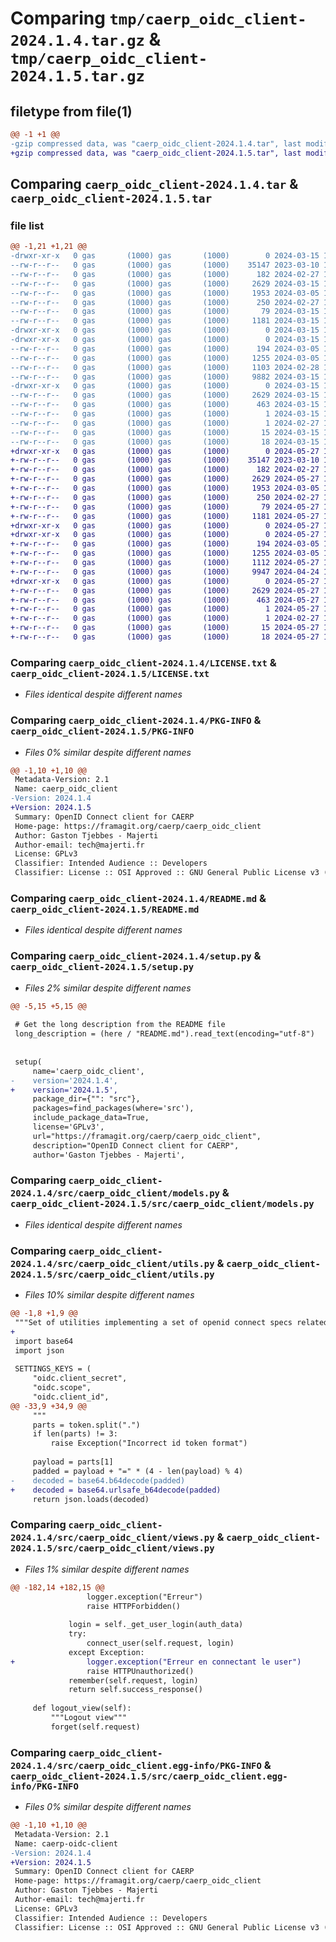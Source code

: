 # Comparing `tmp/caerp_oidc_client-2024.1.4.tar.gz` & `tmp/caerp_oidc_client-2024.1.5.tar.gz`

## filetype from file(1)

```diff
@@ -1 +1 @@
-gzip compressed data, was "caerp_oidc_client-2024.1.4.tar", last modified: Fri Mar 15 11:01:12 2024, max compression
+gzip compressed data, was "caerp_oidc_client-2024.1.5.tar", last modified: Mon May 27 16:55:23 2024, max compression
```

## Comparing `caerp_oidc_client-2024.1.4.tar` & `caerp_oidc_client-2024.1.5.tar`

### file list

```diff
@@ -1,21 +1,21 @@
-drwxr-xr-x   0 gas       (1000) gas       (1000)        0 2024-03-15 11:01:12.772693 caerp_oidc_client-2024.1.4/
--rw-r--r--   0 gas       (1000) gas       (1000)    35147 2023-03-10 16:27:25.000000 caerp_oidc_client-2024.1.4/LICENSE.txt
--rw-r--r--   0 gas       (1000) gas       (1000)      182 2024-02-27 15:53:54.000000 caerp_oidc_client-2024.1.4/MANIFEST.in
--rw-r--r--   0 gas       (1000) gas       (1000)     2629 2024-03-15 11:01:12.772693 caerp_oidc_client-2024.1.4/PKG-INFO
--rw-r--r--   0 gas       (1000) gas       (1000)     1953 2024-03-05 16:07:37.000000 caerp_oidc_client-2024.1.4/README.md
--rw-r--r--   0 gas       (1000) gas       (1000)      250 2024-02-27 15:39:05.000000 caerp_oidc_client-2024.1.4/pyproject.toml
--rw-r--r--   0 gas       (1000) gas       (1000)       79 2024-03-15 11:01:12.773693 caerp_oidc_client-2024.1.4/setup.cfg
--rw-r--r--   0 gas       (1000) gas       (1000)     1181 2024-03-15 11:00:51.000000 caerp_oidc_client-2024.1.4/setup.py
-drwxr-xr-x   0 gas       (1000) gas       (1000)        0 2024-03-15 11:01:12.768693 caerp_oidc_client-2024.1.4/src/
-drwxr-xr-x   0 gas       (1000) gas       (1000)        0 2024-03-15 11:01:12.770693 caerp_oidc_client-2024.1.4/src/caerp_oidc_client/
--rw-r--r--   0 gas       (1000) gas       (1000)      194 2024-03-05 16:07:39.000000 caerp_oidc_client-2024.1.4/src/caerp_oidc_client/__init__.py
--rw-r--r--   0 gas       (1000) gas       (1000)     1255 2024-03-05 16:07:42.000000 caerp_oidc_client-2024.1.4/src/caerp_oidc_client/models.py
--rw-r--r--   0 gas       (1000) gas       (1000)     1103 2024-02-28 18:38:04.000000 caerp_oidc_client-2024.1.4/src/caerp_oidc_client/utils.py
--rw-r--r--   0 gas       (1000) gas       (1000)     9882 2024-03-15 10:58:54.000000 caerp_oidc_client-2024.1.4/src/caerp_oidc_client/views.py
-drwxr-xr-x   0 gas       (1000) gas       (1000)        0 2024-03-15 11:01:12.772693 caerp_oidc_client-2024.1.4/src/caerp_oidc_client.egg-info/
--rw-r--r--   0 gas       (1000) gas       (1000)     2629 2024-03-15 11:01:12.000000 caerp_oidc_client-2024.1.4/src/caerp_oidc_client.egg-info/PKG-INFO
--rw-r--r--   0 gas       (1000) gas       (1000)      463 2024-03-15 11:01:12.000000 caerp_oidc_client-2024.1.4/src/caerp_oidc_client.egg-info/SOURCES.txt
--rw-r--r--   0 gas       (1000) gas       (1000)        1 2024-03-15 11:01:12.000000 caerp_oidc_client-2024.1.4/src/caerp_oidc_client.egg-info/dependency_links.txt
--rw-r--r--   0 gas       (1000) gas       (1000)        1 2024-02-27 15:46:08.000000 caerp_oidc_client-2024.1.4/src/caerp_oidc_client.egg-info/not-zip-safe
--rw-r--r--   0 gas       (1000) gas       (1000)       15 2024-03-15 11:01:12.000000 caerp_oidc_client-2024.1.4/src/caerp_oidc_client.egg-info/requires.txt
--rw-r--r--   0 gas       (1000) gas       (1000)       18 2024-03-15 11:01:12.000000 caerp_oidc_client-2024.1.4/src/caerp_oidc_client.egg-info/top_level.txt
+drwxr-xr-x   0 gas       (1000) gas       (1000)        0 2024-05-27 16:55:23.510403 caerp_oidc_client-2024.1.5/
+-rw-r--r--   0 gas       (1000) gas       (1000)    35147 2023-03-10 16:27:25.000000 caerp_oidc_client-2024.1.5/LICENSE.txt
+-rw-r--r--   0 gas       (1000) gas       (1000)      182 2024-02-27 15:53:54.000000 caerp_oidc_client-2024.1.5/MANIFEST.in
+-rw-r--r--   0 gas       (1000) gas       (1000)     2629 2024-05-27 16:55:23.511404 caerp_oidc_client-2024.1.5/PKG-INFO
+-rw-r--r--   0 gas       (1000) gas       (1000)     1953 2024-03-05 16:07:37.000000 caerp_oidc_client-2024.1.5/README.md
+-rw-r--r--   0 gas       (1000) gas       (1000)      250 2024-02-27 15:39:05.000000 caerp_oidc_client-2024.1.5/pyproject.toml
+-rw-r--r--   0 gas       (1000) gas       (1000)       79 2024-05-27 16:55:23.512404 caerp_oidc_client-2024.1.5/setup.cfg
+-rw-r--r--   0 gas       (1000) gas       (1000)     1181 2024-05-27 16:55:00.000000 caerp_oidc_client-2024.1.5/setup.py
+drwxr-xr-x   0 gas       (1000) gas       (1000)        0 2024-05-27 16:55:23.505404 caerp_oidc_client-2024.1.5/src/
+drwxr-xr-x   0 gas       (1000) gas       (1000)        0 2024-05-27 16:55:23.509404 caerp_oidc_client-2024.1.5/src/caerp_oidc_client/
+-rw-r--r--   0 gas       (1000) gas       (1000)      194 2024-03-05 16:07:39.000000 caerp_oidc_client-2024.1.5/src/caerp_oidc_client/__init__.py
+-rw-r--r--   0 gas       (1000) gas       (1000)     1255 2024-03-05 16:07:42.000000 caerp_oidc_client-2024.1.5/src/caerp_oidc_client/models.py
+-rw-r--r--   0 gas       (1000) gas       (1000)     1112 2024-05-27 16:54:02.000000 caerp_oidc_client-2024.1.5/src/caerp_oidc_client/utils.py
+-rw-r--r--   0 gas       (1000) gas       (1000)     9947 2024-04-24 13:14:11.000000 caerp_oidc_client-2024.1.5/src/caerp_oidc_client/views.py
+drwxr-xr-x   0 gas       (1000) gas       (1000)        0 2024-05-27 16:55:23.510403 caerp_oidc_client-2024.1.5/src/caerp_oidc_client.egg-info/
+-rw-r--r--   0 gas       (1000) gas       (1000)     2629 2024-05-27 16:55:23.000000 caerp_oidc_client-2024.1.5/src/caerp_oidc_client.egg-info/PKG-INFO
+-rw-r--r--   0 gas       (1000) gas       (1000)      463 2024-05-27 16:55:23.000000 caerp_oidc_client-2024.1.5/src/caerp_oidc_client.egg-info/SOURCES.txt
+-rw-r--r--   0 gas       (1000) gas       (1000)        1 2024-05-27 16:55:23.000000 caerp_oidc_client-2024.1.5/src/caerp_oidc_client.egg-info/dependency_links.txt
+-rw-r--r--   0 gas       (1000) gas       (1000)        1 2024-02-27 15:46:08.000000 caerp_oidc_client-2024.1.5/src/caerp_oidc_client.egg-info/not-zip-safe
+-rw-r--r--   0 gas       (1000) gas       (1000)       15 2024-05-27 16:55:23.000000 caerp_oidc_client-2024.1.5/src/caerp_oidc_client.egg-info/requires.txt
+-rw-r--r--   0 gas       (1000) gas       (1000)       18 2024-05-27 16:55:23.000000 caerp_oidc_client-2024.1.5/src/caerp_oidc_client.egg-info/top_level.txt
```

### Comparing `caerp_oidc_client-2024.1.4/LICENSE.txt` & `caerp_oidc_client-2024.1.5/LICENSE.txt`

 * *Files identical despite different names*

### Comparing `caerp_oidc_client-2024.1.4/PKG-INFO` & `caerp_oidc_client-2024.1.5/PKG-INFO`

 * *Files 0% similar despite different names*

```diff
@@ -1,10 +1,10 @@
 Metadata-Version: 2.1
 Name: caerp_oidc_client
-Version: 2024.1.4
+Version: 2024.1.5
 Summary: OpenID Connect client for CAERP
 Home-page: https://framagit.org/caerp/caerp_oidc_client
 Author: Gaston Tjebbes - Majerti
 Author-email: tech@majerti.fr
 License: GPLv3
 Classifier: Intended Audience :: Developers
 Classifier: License :: OSI Approved :: GNU General Public License v3 (GPLv3)
```

### Comparing `caerp_oidc_client-2024.1.4/README.md` & `caerp_oidc_client-2024.1.5/README.md`

 * *Files identical despite different names*

### Comparing `caerp_oidc_client-2024.1.4/setup.py` & `caerp_oidc_client-2024.1.5/setup.py`

 * *Files 2% similar despite different names*

```diff
@@ -5,15 +5,15 @@
 
 # Get the long description from the README file
 long_description = (here / "README.md").read_text(encoding="utf-8")
 
 
 setup(
     name='caerp_oidc_client',
-    version='2024.1.4',
+    version='2024.1.5',
     package_dir={"": "src"},
     packages=find_packages(where='src'),
     include_package_data=True,
     license='GPLv3',
     url="https://framagit.org/caerp/caerp_oidc_client",
     description="OpenID Connect client for CAERP",
     author='Gaston Tjebbes - Majerti',
```

### Comparing `caerp_oidc_client-2024.1.4/src/caerp_oidc_client/models.py` & `caerp_oidc_client-2024.1.5/src/caerp_oidc_client/models.py`

 * *Files identical despite different names*

### Comparing `caerp_oidc_client-2024.1.4/src/caerp_oidc_client/utils.py` & `caerp_oidc_client-2024.1.5/src/caerp_oidc_client/utils.py`

 * *Files 10% similar despite different names*

```diff
@@ -1,8 +1,9 @@
 """Set of utilities implementing a set of openid connect specs related actions"""
+
 import base64
 import json
 
 SETTINGS_KEYS = (
     "oidc.client_secret",
     "oidc.scope",
     "oidc.client_id",
@@ -33,9 +34,9 @@
     """
     parts = token.split(".")
     if len(parts) != 3:
         raise Exception("Incorrect id token format")
 
     payload = parts[1]
     padded = payload + "=" * (4 - len(payload) % 4)
-    decoded = base64.b64decode(padded)
+    decoded = base64.urlsafe_b64decode(padded)
     return json.loads(decoded)
```

### Comparing `caerp_oidc_client-2024.1.4/src/caerp_oidc_client/views.py` & `caerp_oidc_client-2024.1.5/src/caerp_oidc_client/views.py`

 * *Files 1% similar despite different names*

```diff
@@ -182,14 +182,15 @@
                 logger.exception("Erreur")
                 raise HTTPForbidden()
 
             login = self._get_user_login(auth_data)
             try:
                 connect_user(self.request, login)
             except Exception:
+                logger.exception("Erreur en connectant le user")
                 raise HTTPUnauthorized()
             remember(self.request, login)
             return self.success_response()
 
     def logout_view(self):
         """Logout view"""
         forget(self.request)
```

### Comparing `caerp_oidc_client-2024.1.4/src/caerp_oidc_client.egg-info/PKG-INFO` & `caerp_oidc_client-2024.1.5/src/caerp_oidc_client.egg-info/PKG-INFO`

 * *Files 0% similar despite different names*

```diff
@@ -1,10 +1,10 @@
 Metadata-Version: 2.1
 Name: caerp-oidc-client
-Version: 2024.1.4
+Version: 2024.1.5
 Summary: OpenID Connect client for CAERP
 Home-page: https://framagit.org/caerp/caerp_oidc_client
 Author: Gaston Tjebbes - Majerti
 Author-email: tech@majerti.fr
 License: GPLv3
 Classifier: Intended Audience :: Developers
 Classifier: License :: OSI Approved :: GNU General Public License v3 (GPLv3)
```

